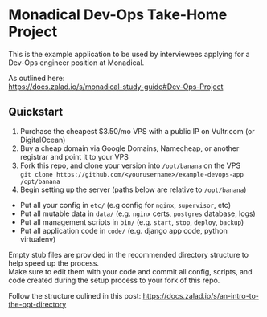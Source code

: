 # Monadical Dev-Ops Take-Home Project

This is the example application to be used by interviewees applying for a Dev-Ops engineer position at Monadical.

As outlined here:  
https://docs.zalad.io/s/monadical-study-guide#Dev-Ops-Project

## Quickstart

1. Purchase the cheapest $3.50/mo VPS with a public IP on Vultr.com (or DigitalOcean)
2. Buy a cheap domain via Google Domains, Namecheap, or another registrar and point it to your VPS
3. Fork this repo, and clone your version into `/opt/banana` on the VPS  
  `git clone https://github.com/<yourusername>/example-devops-app /opt/banana`
4. Begin setting up the server (paths below are relative to `/opt/banana`)  
  - Put all your config in `etc/` (e.g config for `nginx`, `supervisor`, etc)
  - Put all mutable data in `data/` (e.g. `nginx` certs, `postgres` database, logs)
  - Put all management scripts in `bin/` (e.g. `start`, `stop`, `deploy`, `backup`)
  - Put all application code in `code/` (e.g. django app code, python virtualenv)

Empty stub files are provided in the recommended directory structure to help speed up the process.  
Make sure to edit them with your code and commit all config, scripts, and code created during the setup process to your fork of this repo.

Follow the structure oulined in this post:
https://docs.zalad.io/s/an-intro-to-the-opt-directory

